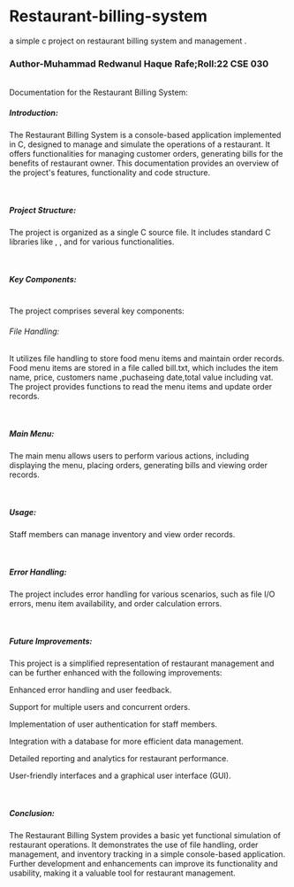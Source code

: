 # Restaurant-billing-system
a simple c project on restaurant billing system and management .
<br>
<h3>Author-Muhammad Redwanul Haque Rafe;Roll:22 CSE 030</h3>
<br>
Documentation for the Restaurant Billing System:
<br>
<p>
  <h5>Introduction:</h5>The Restaurant Billing System  is a console-based application implemented in C, designed to manage and simulate the operations of a restaurant. It offers functionalities for managing customer orders, generating bills for the benefits of restaurant owner. This documentation provides an overview of the project's features, functionality and code structure.
</p>
<br>
<h5>Project Structure:</h5>
<p>The project is organized as a single C source file.
It includes standard C libraries like <stdio.h>, <string.h>, and <stdlib.h> for various functionalities.</p>
<br>
<h5>Key Components:</h5><br>
The project comprises several key components:
  <br>
<h6>File Handling:</h6>
<p>It utilizes file handling to store food menu items and maintain order records.
Food menu items are stored in a file called bill.txt, which includes the item name, price, customers name ,puchaseing date,total value including vat.
The project provides functions to read the menu items and update order records.</p><br>
<h5>Main Menu:</h5>
<p>The main menu allows users to perform various actions, including displaying the menu, placing orders, generating bills and viewing order records.</p>
<br>
<h5>Usage:</h5>
<p>Staff members can manage inventory and view order records.</p>
<br>
<h5>Error Handling:</h5>
<p>The project includes error handling for various scenarios, such as file I/O errors, menu item availability, and order calculation errors.</p><br>
<h5>Future Improvements:</h5>
<p>This project is a simplified representation of restaurant management and can be further enhanced with the following improvements:

Enhanced error handling and user feedback.

Support for multiple users and concurrent orders.

Implementation of user authentication for staff members.

Integration with a database for more efficient data management.

Detailed reporting and analytics for restaurant performance.

User-friendly interfaces and a graphical user interface (GUI).
</p><br>
<h5>Conclusion:</h5>
<p>The Restaurant Billing System  provides a basic yet functional simulation of restaurant operations. It demonstrates the use of file handling, order management, and inventory tracking in a simple console-based application. Further development and enhancements can improve its functionality and usability, making it a valuable tool for restaurant management.</p>









